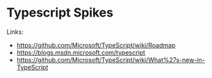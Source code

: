 # Typescript Spikes

Links:

* https://github.com/Microsoft/TypeScript/wiki/Roadmap
* https://blogs.msdn.microsoft.com/typescript
* https://github.com/Microsoft/TypeScript/wiki/What%27s-new-in-TypeScript
